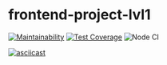 # frontend-project-lvl1
[![Maintainability](https://api.codeclimate.com/v1/badges/f7468856ebb70ff0f2a4/maintainability)](https://codeclimate.com/github/f1eeman/frontend-project-lvl1/maintainability)
[![Test Coverage](https://api.codeclimate.com/v1/badges/f7468856ebb70ff0f2a4/test_coverage)](https://codeclimate.com/github/f1eeman/frontend-project-lvl1/test_coverage)
![Node CI](https://github.com/f1eeman/frontend-project-lvl1/workflows/Node%20CI/badge.svg)

[![asciicast](https://asciinema.org/a/KSjPo4hr7H8P8MY1y1tBtMMxm.svg)](https://asciinema.org/a/KSjPo4hr7H8P8MY1y1tBtMMxm?theme=monokai)